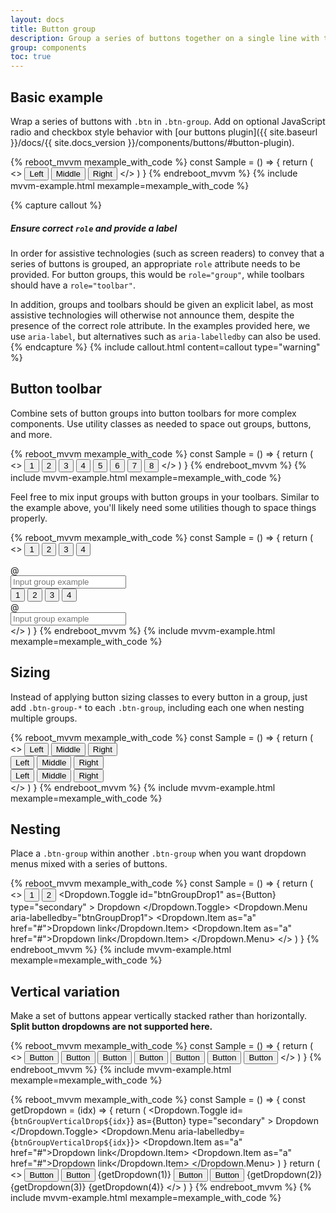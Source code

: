 ```yaml
---
layout: docs
title: Button group
description: Group a series of buttons together on a single line with the button group, and super-power them with JavaScript.
group: components
toc: true
---
```


## Basic example

Wrap a series of buttons with `.btn` in `.btn-group`. Add on optional JavaScript radio and checkbox style behavior with [our buttons plugin]({{ site.baseurl }}/docs/{{ site.docs_version }}/components/buttons/#button-plugin).

{% reboot_mvvm mexample_with_code %}
const Sample = () => {
  return (
    <>
      <ButtonGroup aria-label="Basic example">
        <Button type="secondary">Left</Button>
        <Button type="secondary">Middle</Button>
        <Button type="secondary">Right</Button>
      </ButtonGroup>
    </>
  )
}
{% endreboot_mvvm %}
{% include mvvm-example.html mexample=mexample_with_code %}

{% capture callout %}
##### Ensure correct `role` and provide a label

In order for assistive technologies (such as screen readers) to convey that a series of buttons is grouped, an appropriate `role` attribute needs to be provided. For button groups, this would be `role="group"`, while toolbars should have a `role="toolbar"`.

In addition, groups and toolbars should be given an explicit label, as most assistive technologies will otherwise not announce them, despite the presence of the correct role attribute. In the examples provided here, we use `aria-label`, but alternatives such as `aria-labelledby` can also be used.
{% endcapture %}
{% include callout.html content=callout type="warning" %}

## Button toolbar

Combine sets of button groups into button toolbars for more complex components. Use utility classes as needed to space out groups, buttons, and more.

{% reboot_mvvm mexample_with_code %}
const Sample = () => {
  return (
    <>
      <ButtonToolbar aria-label="Toolbar with button groups">
        <ButtonGroup class="mr-2" aria-label="First group">
          <Button type="secondary">1</Button>
          <Button type="secondary">2</Button>
          <Button type="secondary">3</Button>
          <Button type="secondary">4</Button>
        </ButtonGroup>
        <ButtonGroup class="mr-2" aria-label="Second group">
          <Button type="secondary">5</Button>
          <Button type="secondary">6</Button>
          <Button type="secondary">7</Button>
        </ButtonGroup>
        <ButtonGroup aria-label="Third group">
          <Button type="secondary">8</Button>
        </ButtonGroup>
      </ButtonToolbar>
    </>
  )
}
{% endreboot_mvvm %}
{% include mvvm-example.html mexample=mexample_with_code %}

Feel free to mix input groups with button groups in your toolbars. Similar to the example above, you'll likely need some utilities though to space things properly.

{% reboot_mvvm mexample_with_code %}
const Sample = () => {
  return (
    <>
      <ButtonToolbar class="mb-3" aria-label="Toolbar with button groups">
        <ButtonGroup class="mr-2" aria-label="First group">
          <Button type="secondary">1</Button>
          <Button type="secondary">2</Button>
          <Button type="secondary">3</Button>
          <Button type="secondary">4</Button>
        </ButtonGroup>
        <div class="input-group">
          <div class="input-group-prepend">
            <div class="input-group-text" id="btnGroupAddon">@</div>
          </div>
          <input type="text" class="form-control" placeholder="Input group example" aria-label="Input group example" aria-describedby="btnGroupAddon" />
        </div>
      </ButtonToolbar>
      <ButtonToolbar class="justify-content-between" aria-label="Toolbar with button groups">
        <ButtonGroup class="mr-2" aria-label="First group">
          <Button type="secondary">1</Button>
          <Button type="secondary">2</Button>
          <Button type="secondary">3</Button>
          <Button type="secondary">4</Button>
        </ButtonGroup>
        <div class="input-group">
          <div class="input-group-prepend">
            <div class="input-group-text" id="btnGroupAddon2">@</div>
          </div>
          <input type="text" class="form-control" placeholder="Input group example" aria-label="Input group example" aria-describedby="btnGroupAddon2" />
        </div>
      </ButtonToolbar>
    </>
  )
}
{% endreboot_mvvm %}
{% include mvvm-example.html mexample=mexample_with_code %}

## Sizing

Instead of applying button sizing classes to every button in a group, just add `.btn-group-*` to each `.btn-group`, including each one when nesting multiple groups.

{% reboot_mvvm mexample_with_code %}
const Sample = () => {
  return (
    <>
      <ButtonGroup size="lg" aria-label="Large button group">
        <Button type="secondary">Left</Button>
        <Button type="secondary">Middle</Button>
        <Button type="secondary">Right</Button>
      </ButtonGroup>
      <br />
      <ButtonGroup aria-label="Default button group">
        <Button type="secondary">Left</Button>
        <Button type="secondary">Middle</Button>
        <Button type="secondary">Right</Button>
      </ButtonGroup>
      <br />
      <ButtonGroup size="sm" aria-label="Small button group">
        <Button type="secondary">Left</Button>
        <Button type="secondary">Middle</Button>
        <Button type="secondary">Right</Button>
      </ButtonGroup>
      <br />
    </>
  )
}
{% endreboot_mvvm %}
{% include mvvm-example.html mexample=mexample_with_code %}

## Nesting

Place a `.btn-group` within another `.btn-group` when you want dropdown menus mixed with a series of buttons.

{% reboot_mvvm mexample_with_code %}
const Sample = () => {
  return (
    <>
      <ButtonGroup aria-label="Button group with nested dropdown">
        <Button type="secondary">1</Button>
        <Button type="secondary">2</Button>
        <ButtonGroup>
          <Dropdown noWrap>
            <Dropdown.Toggle
              id="btnGroupDrop1"
              as={Button}
              type="secondary"
            >
              Dropdown
            </Dropdown.Toggle>
            <Dropdown.Menu aria-labelledby="btnGroupDrop1">
              <Dropdown.Item as="a" href="#">Dropdown link</Dropdown.Item>
              <Dropdown.Item as="a" href="#">Dropdown link</Dropdown.Item>
            </Dropdown.Menu>
          </Dropdown>
        </ButtonGroup>
      </ButtonGroup>
    </>
  )
}
{% endreboot_mvvm %}
{% include mvvm-example.html mexample=mexample_with_code %}

## Vertical variation

Make a set of buttons appear vertically stacked rather than horizontally. **Split button dropdowns are not supported here.**

{% reboot_mvvm mexample_with_code %}
const Sample = () => {
  return (
    <>
      <ButtonGroup vertical aria-label="Vertical button group">
        <Button type="secondary">Button</Button>
        <Button type="secondary">Button</Button>
        <Button type="secondary">Button</Button>
        <Button type="secondary">Button</Button>
        <Button type="secondary">Button</Button>
        <Button type="secondary">Button</Button>
        <Button type="secondary">Button</Button>
      </ButtonGroup>
    </>
  )
}
{% endreboot_mvvm %}
{% include mvvm-example.html mexample=mexample_with_code %}

{% reboot_mvvm mexample_with_code %}
const Sample = () => {
  const getDropdown = (idx) => {
    return (
      <Dropdown noWrap>
        <Dropdown.Toggle
          id={`btnGroupVerticalDrop${idx}`}
          as={Button}
          type="secondary"
        >
          Dropdown
        </Dropdown.Toggle>
        <Dropdown.Menu aria-labelledby={`btnGroupVerticalDrop${idx}`}>
          <Dropdown.Item as="a" href="#">Dropdown link</Dropdown.Item>
          <Dropdown.Item as="a" href="#">Dropdown link</Dropdown.Item>
        </Dropdown.Menu>
      </Dropdown>
    )
  }
  return (
    <>
      <ButtonGroup vertical aria-label="Vertical button group">
        <Button type="secondary">Button</Button>
        <Button type="secondary">Button</Button>
        <ButtonGroup>{getDropdown(1)}</ButtonGroup>
        <Button type="secondary">Button</Button>
        <Button type="secondary">Button</Button>
        <ButtonGroup>{getDropdown(2)}</ButtonGroup>
        <ButtonGroup>{getDropdown(3)}</ButtonGroup>
        <ButtonGroup>{getDropdown(4)}</ButtonGroup>
      </ButtonGroup>
    </>
  )
}
{% endreboot_mvvm %}
{% include mvvm-example.html mexample=mexample_with_code %}